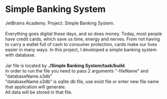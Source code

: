 # Simple Banking System
JetBrains Academy. Project: Simple Banking System. </br></br>
Everything goes digital these days, and so does money.
Today, most people have credit cards, which save us time, energy and nerves.
From not having to carry a wallet full of cash to consumer protection, cards make our lives easier in many ways.
In this project, I developed a simple banking system with database.</br></br>
Jar file is located by <b>./Simple Banking System/task/build</b>.</br>
In order to run the file you need to pass 2 arguments "-fileName" and "databaseName.s3db"</br>
"databaseName.s3db" is sqlite db file, use exist file or enter new file name that application will generate.</br>
All data will be stored in that file.

